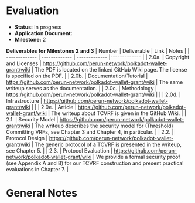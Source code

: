 # Evaluation

- **Status:** In progress
- **Application Document:** 
- **Milestone:** 2

**Deliverables for Milestones 2 and 3**
| Number | Deliverable | Link | Notes |
| ------------- | ------------- | ------------- |------------- |
| 2.0a. | Copyright and Licenses | https://github.com/perun-network/polkadot-wallet-grant/wiki | The PDF is located on the linked GitHub Wiki page. The license is specified on the PDF. | 
| 2.0b. | Documentation/Tutorial | https://github.com/perun-network/polkadot-wallet-grant/wiki | The same writeup serves as the documentation. |
| 2.0c. | Methodology | https://github.com/perun-network/polkadot-wallet-grant/wiki |  |
| 2.0d. | Infrastructure | https://github.com/perun-network/polkadot-wallet-grant/wiki | |
| 2.0e. | Article | https://github.com/perun-network/polkadot-wallet-grant/wiki | The writeup about TCVRF is given in the GitHub Wiki. |
| 2.1. | Security Model | https://github.com/perun-network/polkadot-wallet-grant/wiki | The writeup describes the security model for (Threshold) Committing VRFs, see Chapter 3 and Chapter 4, in particular. |
| 2.2. | Protocol Design | https://github.com/perun-network/polkadot-wallet-grant/wiki | The generic protocol of a TCVRF is presented in the writeup, see Chapter 5. |
| 2.3. | Protocol Evaluation | https://github.com/perun-network/polkadot-wallet-grant/wiki | We provide a formal security proof (see Appendix A and B) for our TCVRF construction and present practical evaluations in Chapter 7. |

# General Notes

